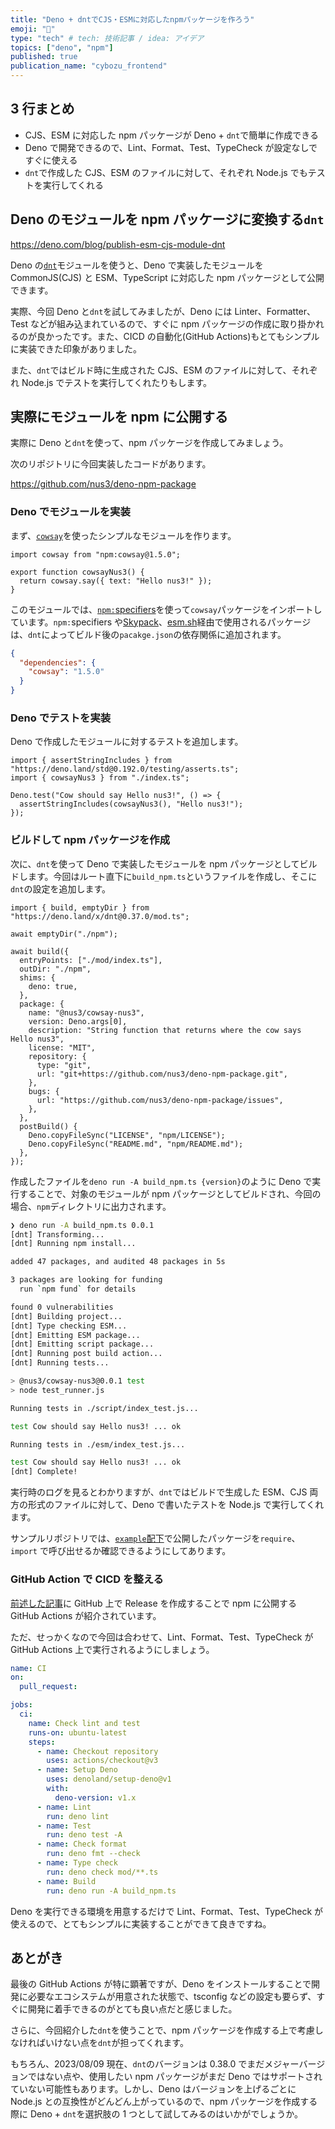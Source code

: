 ```yaml
---
title: "Deno + dntでCJS・ESMに対応したnpmパッケージを作ろう"
emoji: "🦖"
type: "tech" # tech: 技術記事 / idea: アイデア
topics: ["deno", "npm"]
published: true
publication_name: "cybozu_frontend"
---
```


## 3 行まとめ

- CJS、ESM に対応した npm パッケージが Deno + `dnt`で簡単に作成できる
- Deno で開発できるので、Lint、Format、Test、TypeCheck が設定なしですぐに使える
- `dnt`で作成した CJS、ESM のファイルに対して、それぞれ Node.js でもテストを実行してくれる

## Deno のモジュールを npm パッケージに変換する`dnt`

https://deno.com/blog/publish-esm-cjs-module-dnt

Deno の[`dnt`](https://github.com/denoland/dnt)モジュールを使うと、Deno で実装したモジュールを CommonJS(CJS) と ESM、TypeScript に対応した npm パッケージとして公開できます。

実際、今回 Deno と`dnt`を試してみましたが、Deno には Linter、Formatter、Test などが組み込まれているので、すぐに npm パッケージの作成に取り掛かれるのが良かったです。また、CICD の自動化(GitHub Actions)もとてもシンプルに実装できた印象がありました。

また、`dnt`ではビルド時に生成された CJS、ESM のファイルに対して、それぞれ Node.js でテストを実行してくれたりもします。

## 実際にモジュールを npm に公開する

実際に Deno と`dnt`を使って、npm パッケージを作成してみましょう。

次のリポジトリに今回実装したコードがあります。

https://github.com/nus3/deno-npm-package

### Deno でモジュールを実装

まず、[`cowsay`](https://www.npmjs.com/package/cowsay)を使ったシンプルなモジュールを作ります。

```ts: mod/index.ts
import cowsay from "npm:cowsay@1.5.0";

export function cowsayNus3() {
  return cowsay.say({ text: "Hello nus3!" });
}
```

このモジュールでは、[`npm:`specifiers](https://deno.land/manual@v1.36.0/node/npm_specifiers)を使って`cowsay`パッケージをインポートしています。`npm:`specifiers や[Skypack](https://www.skypack.dev/)、[esm.sh](https://esm.sh/)経由で使用されるパッケージは、`dnt`によってビルド後の`pacakge.json`の依存関係に追加されます。

```json:npm/package.json
{
  "dependencies": {
    "cowsay": "1.5.0"
  }
}
```

### Deno でテストを実装

Deno で作成したモジュールに対するテストを追加します。

```ts: mod/index_test.ts
import { assertStringIncludes } from "https://deno.land/std@0.192.0/testing/asserts.ts";
import { cowsayNus3 } from "./index.ts";

Deno.test("Cow should say Hello nus3!", () => {
  assertStringIncludes(cowsayNus3(), "Hello nus3!");
});
```

### ビルドして npm パッケージを作成

次に、`dnt`を使って Deno で実装したモジュールを npm パッケージとしてビルドします。今回はルート直下に`build_npm.ts`というファイルを作成し、そこに`dnt`の設定を追加します。

```ts: build_npm.ts
import { build, emptyDir } from "https://deno.land/x/dnt@0.37.0/mod.ts";

await emptyDir("./npm");

await build({
  entryPoints: ["./mod/index.ts"],
  outDir: "./npm",
  shims: {
    deno: true,
  },
  package: {
    name: "@nus3/cowsay-nus3",
    version: Deno.args[0],
    description: "String function that returns where the cow says Hello nus3",
    license: "MIT",
    repository: {
      type: "git",
      url: "git+https://github.com/nus3/deno-npm-package.git",
    },
    bugs: {
      url: "https://github.com/nus3/deno-npm-package/issues",
    },
  },
  postBuild() {
    Deno.copyFileSync("LICENSE", "npm/LICENSE");
    Deno.copyFileSync("README.md", "npm/README.md");
  },
});
```

作成したファイルを`deno run -A build_npm.ts {version}`のように Deno で実行することで、対象のモジュールが npm パッケージとしてビルドされ、今回の場合、`npm`ディレクトリに出力されます。

```sh
❯ deno run -A build_npm.ts 0.0.1
[dnt] Transforming...
[dnt] Running npm install...

added 47 packages, and audited 48 packages in 5s

3 packages are looking for funding
  run `npm fund` for details

found 0 vulnerabilities
[dnt] Building project...
[dnt] Type checking ESM...
[dnt] Emitting ESM package...
[dnt] Emitting script package...
[dnt] Running post build action...
[dnt] Running tests...

> @nus3/cowsay-nus3@0.0.1 test
> node test_runner.js

Running tests in ./script/index_test.js...

test Cow should say Hello nus3! ... ok

Running tests in ./esm/index_test.js...

test Cow should say Hello nus3! ... ok
[dnt] Complete!
```

実行時のログを見るとわかりますが、`dnt`ではビルドで生成した ESM、CJS 両方の形式のファイルに対して、Deno で書いたテストを Node.js で実行してくれます。

サンプルリポジトリでは、[`example`配下](https://github.com/nus3/deno-npm-package/tree/main/example)で公開したパッケージを`require`、`import` で呼び出せるか確認できるようにしてあります。

### GitHub Action で CICD を整える

[前述した記事](https://deno.com/blog/publish-esm-cjs-module-dnt#automate-with-github-actions)に GitHub 上で Release を作成することで npm に公開する GitHub Actions が紹介されています。

ただ、せっかくなので今回は合わせて、Lint、Format、Test、TypeCheck が GitHub Actions 上で実行されるようにしましょう。

```yaml
name: CI
on:
  pull_request:

jobs:
  ci:
    name: Check lint and test
    runs-on: ubuntu-latest
    steps:
      - name: Checkout repository
        uses: actions/checkout@v3
      - name: Setup Deno
        uses: denoland/setup-deno@v1
        with:
          deno-version: v1.x
      - name: Lint
        run: deno lint
      - name: Test
        run: deno test -A
      - name: Check format
        run: deno fmt --check
      - name: Type check
        run: deno check mod/**.ts
      - name: Build
        run: deno run -A build_npm.ts
```

Deno を実行できる環境を用意するだけで Lint、Format、Test、TypeCheck が使えるので、とてもシンプルに実装することができて良きですね。

## あとがき

最後の GitHub Actions が特に顕著ですが、Deno をインストールすることで開発に必要なエコシステムが用意された状態で、tsconfig などの設定も要らず、すぐに開発に着手できるのがとても良い点だと感じました。

さらに、今回紹介した`dnt`を使うことで、npm パッケージを作成する上で考慮しなければいけない点を`dnt`が担ってくれます。

もちろん、2023/08/09 現在、`dnt`のバージョンは 0.38.0 でまだメジャーバージョンではない点や、使用したい npm パッケージがまだ Deno ではサポートされていない可能性もあります。しかし、Deno はバージョンを上げるごとに Node.js との互換性がどんどん上がっているので、npm パッケージを作成する際に Deno + `dnt`を選択肢の 1 つとして試してみるのはいかがでしょうか。
